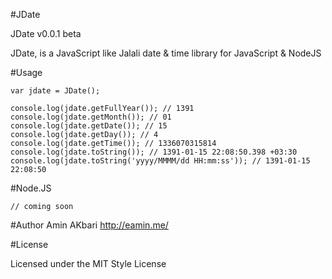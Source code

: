 #JDate

JDate v0.0.1 beta

JDate, is a JavaScript like Jalali date & time library for JavaScript & NodeJS

#Usage

	var jdate = JDate();
	
	console.log(jdate.getFullYear()); // 1391
	console.log(jdate.getMonth()); // 01
	console.log(jdate.getDate()); // 15
	console.log(jdate.getDay()); // 4
	console.log(jdate.getTime()); // 1336070315814
	console.log(jdate.toString()); // 1391-01-15 22:08:50.398 +03:30
	console.log(jdate.toString('yyyy/MMMM/dd HH:mm:ss')); // 1391-01-15 22:08:50

#Node.JS

	// coming soon

#Author
Amin AKbari
http://eamin.me/

#License

Licensed under the MIT Style License